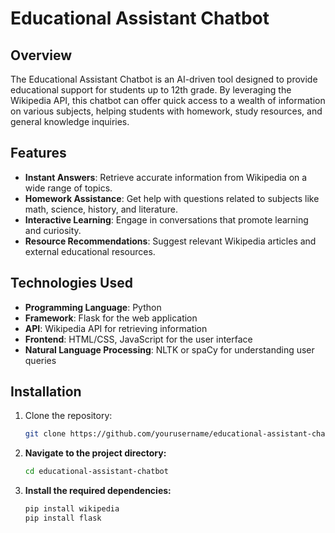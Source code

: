 # Educational Assistant Chatbot
## Overview

The Educational Assistant Chatbot is an AI-driven tool designed to provide educational support for students up to 12th grade. By leveraging the Wikipedia API, this chatbot can offer quick access to a wealth of information on various subjects, helping students with homework, study resources, and general knowledge inquiries.

## Features

- **Instant Answers**: Retrieve accurate information from Wikipedia on a wide range of topics.
- **Homework Assistance**: Get help with questions related to subjects like math, science, history, and literature.
- **Interactive Learning**: Engage in conversations that promote learning and curiosity.
- **Resource Recommendations**: Suggest relevant Wikipedia articles and external educational resources.

## Technologies Used

- **Programming Language**: Python
- **Framework**: Flask for the web application
- **API**: Wikipedia API for retrieving information
- **Frontend**: HTML/CSS, JavaScript for the user interface
- **Natural Language Processing**: NLTK or spaCy for understanding user queries

## Installation

1. Clone the repository:
   ```bash
   git clone https://github.com/yourusername/educational-assistant-chatbot.git


2. **Navigate to the project directory:**
   ```bash
   cd educational-assistant-chatbot
3. **Install the required dependencies:**
   ```bash
   pip install wikipedia
   pip install flask   
